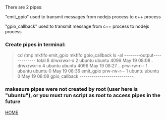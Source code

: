 There are 2 pipes:

"emit_gpio" used to transmit messages from nodejs process to c++ process

"gpio_callback" used to transmit message from c++ process to nodejs process

### Create pipes in terminal:
>cd /tmp
>mkfifo emit_gpio
>mkfifo gpio_callback
>ls -al
--------output-------------
    total 8
    drwxrwxr-x 2 ubuntu ubuntu 4096 May 19 08:08 .
    drwxrwxr-x 4 ubuntu ubuntu 4096 May 19 08:27 ..
    prw-rw-r-- 1 ubuntu ubuntu    0 May 19 08:36 emit_gpio
    prw-rw-r-- 1 ubuntu ubuntu    0 May 19 08:08 gpio_callback
---------------------------.
### makesure pipes were not created by root (user here is "ubuntu"), or you must run script as root to access pipes in the future

[HOME](../README.md)
